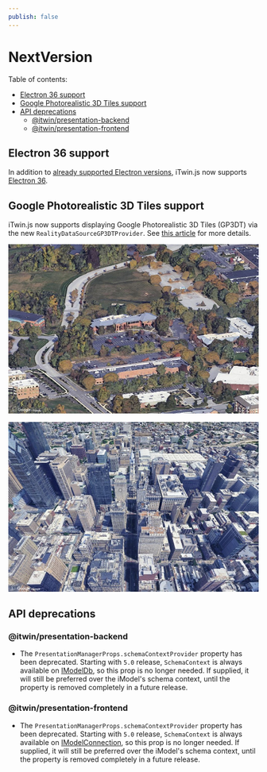 ```yaml
---
publish: false
---
```


# NextVersion

Table of contents:

- [Electron 36 support](#electron-36-support)
- [Google Photorealistic 3D Tiles support](#google-photorealistic-3d-tiles-support)
- [API deprecations](#api-deprecations)
  - [@itwin/presentation-backend](#itwinpresentation-backend)
  - [@itwin/presentation-frontend](#itwinpresentation-frontend)

## Electron 36 support

In addition to [already supported Electron versions](../learning/SupportedPlatforms.md#electron), iTwin.js now supports [Electron 36](https://www.electronjs.org/blog/electron-36-0).

## Google Photorealistic 3D Tiles support

iTwin.js now supports displaying Google Photorealistic 3D Tiles (GP3DT) via the new `RealityDataSourceGP3DTProvider`. See [this article](../learning/frontend/GooglePhotorealistic3DTiles.md) for more details.

![Google Photorealistic 3D Tiles - Exton](../learning/frontend/google-photorealistic-3d-tiles-1.jpg "Google Photorealistic 3D Tiles - Exton")

![Google Photorealistic 3D Tiles - Philadelphia](../learning/frontend/google-photorealistic-3d-tiles-2.jpg "Google Photorealistic 3D Tiles - Philadelphia")

## API deprecations

### @itwin/presentation-backend

- The `PresentationManagerProps.schemaContextProvider` property has been deprecated. Starting with `5.0` release, `SchemaContext` is always available on [IModelDb]($core-backend), so this prop is no longer needed. If supplied, it will still be preferred over the iModel's schema context, until the property is removed completely in a future release.

### @itwin/presentation-frontend

- The `PresentationManagerProps.schemaContextProvider` property has been deprecated. Starting with `5.0` release, `SchemaContext` is always available on [IModelConnection]($core-frontend), so this prop is no longer needed. If supplied, it will still be preferred over the iModel's schema context, until the property is removed completely in a future release.
